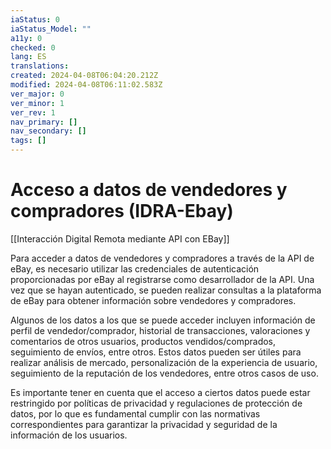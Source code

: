 ```yaml
---
iaStatus: 0
iaStatus_Model: ""
a11y: 0
checked: 0
lang: ES
translations: 
created: 2024-04-08T06:04:20.212Z
modified: 2024-04-08T06:11:02.583Z
ver_major: 0
ver_minor: 1
ver_rev: 1
nav_primary: []
nav_secondary: []
tags: []
---
```

# Acceso a datos de vendedores y compradores (IDRA-Ebay)

[[Interacción Digital Remota mediante API con EBay]]

Para acceder a datos de vendedores y compradores a través de la API de eBay, es necesario utilizar las credenciales de autenticación proporcionadas por eBay al registrarse como desarrollador de la API. Una vez que se hayan autenticado, se pueden realizar consultas a la plataforma de eBay para obtener información sobre vendedores y compradores.

Algunos de los datos a los que se puede acceder incluyen información de perfil de vendedor/comprador, historial de transacciones, valoraciones y comentarios de otros usuarios, productos vendidos/comprados, seguimiento de envíos, entre otros. Estos datos pueden ser útiles para realizar análisis de mercado, personalización de la experiencia de usuario, seguimiento de la reputación de los vendedores, entre otros casos de uso.

Es importante tener en cuenta que el acceso a ciertos datos puede estar restringido por políticas de privacidad y regulaciones de protección de datos, por lo que es fundamental cumplir con las normativas correspondientes para garantizar la privacidad y seguridad de la información de los usuarios.
